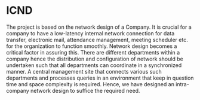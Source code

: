 # ICND
The project is based on the network design of a Company. It is crucial for a company to have a low-latency internal network connection for data transfer, electronic mail, attendance management, meeting scheduler etc. for the organization to function smoothly. Network design becomes a critical factor in assuring this. There are different departments within a company hence the distribution and configuration of network should be undertaken such that all departments can coordinate in a synchronized manner. A central management site that connects various such departments and processes queries in an environment that keep in question time and space complexity is required. Hence, we have designed an intra-company network design to suffice the required need. 
